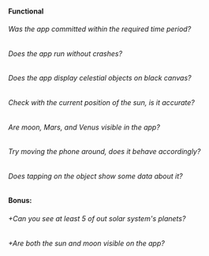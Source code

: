 #### Functional

###### Was the app committed within the required time period?

###### Does the app run without crashes?

###### Does the app display celestial objects on black canvas?

###### Check with the current position of the sun, is it accurate?

###### Are moon, Mars, and Venus visible in the app?

###### Try moving the phone around, does it behave accordingly?

###### Does tapping on the object show some data about it?

#### Bonus:

###### +Can you see at least 5 of out solar system's planets?

###### +Are both the sun and moon visible on the app?

